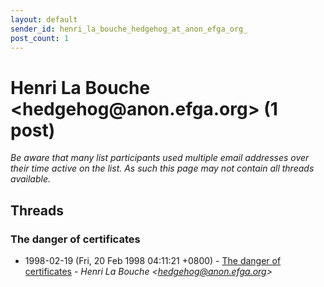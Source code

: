 ```yaml
---
layout: default
sender_id: henri_la_bouche_hedgehog_at_anon_efga_org_
post_count: 1
---
```


# Henri La Bouche <hedgehog<span>@</span>anon.efga.org> (1 post)

_Be aware that many list participants used multiple email addresses over their time active on the list. As such this page may not contain all threads available._

## Threads

### The danger of certificates
+ 1998-02-19 (Fri, 20 Feb 1998 04:11:21 +0800) - [The danger of certificates](/archive/1998/02/fef6dfc2a737ced7349d11236abf5dc5369755bc0816627946cea14862badd04) - _Henri La Bouche \<hedgehog@anon.efga.org\>_

